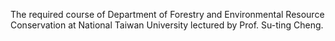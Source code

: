 The required course of Department of Forestry and Environmental Resource Conservation at National Taiwan University lectured by Prof. Su-ting Cheng.
